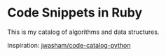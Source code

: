 # Code Snippets in Ruby

This is my catalog of algorithms and data structures.

Inspiration: [jwasham/code-catalog-python](https://github.com/jwasham/code-catalog-python)
